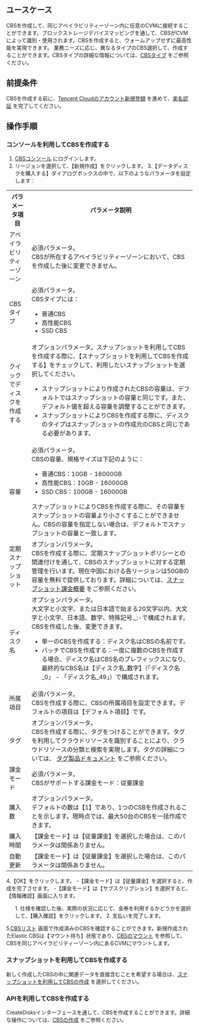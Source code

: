 ## ユースケース
CBSを作成して、同じアベイラビリティーゾーン内に任意のCVMに接続することができます。ブロックストレージデバイスマッピングを通して、CBSがCVMによって識別・使用されます。CBSを作成すると、ウォームアップせずに最高性能を実現できます。
業務ニーズに応じ、異なるタイプのCBS選択して、作成することができます。CBSタイプの詳細な情報については、[CBSタイプ](https://intl.cloud.tencent.com/document/product/362/31636) をご参照ください。

## 前提条件
CBSを作成する前に、[Tencent Cloudのアカウント新規登録](https://intl.cloud.tencent.com/document/product/378/17985) を進めて、[実名認証](https://intl.cloud.tencent.com/document/product/378/3629) を完了してください。

## 操作手順
### コンソールを利用してCBSを作成する

1. [CBSコンソール](https://console.cloud.tencent.com/cvm/cbs) にログインします。
2. リージョンを選択して、【新規作成】をクリックします。
3.【データディスクを購入する】ダイアログボックスの中で、以下のようなパラメータを設定します：
<table>
     <tr>
         <th width="12%">パラメータ項目</th>  
         <th>パラメータ説明</th>  
     </tr>
	 <tr>
         <td>アベイラビリティーゾーン</td>
         <td>必須パラメータ。</br>CBSが所在するアベイラビリティーゾーンにおいて、CBSを作成した後に変更できません。</td>
     </tr> 
	 <tr>
         <td>CBSタイプ</td>
         <td>必須パラメータ。</br>CBSタイプには：<ul><li>普通CBS</li><li>高性能CBS</li><li>SSD CBS</li></ul></td>
     </tr>
		 <tr>
			 <td>クイックでディスクを作成する</td>
			 <td>オプションパラメータ。スナップショットを利用してCBSを作成する際に、【スナップショットを利用してCBSを作成する】をチェックして、利用したいスナップショットを選択してください。
				 <ul><li>スナップショットにより作成されたCBSの容量は、デフォルトではスナップショットの容量と同じです。また、デフォルト値を超える容量を調整することができます。</li>
         <li>スナップショットによりCBSを作成する際に、ディスクのタイプはスナップショットの作成元のCBSと同じである必要があります。</li></ul></td>
		 </tr>
	 <tr>
         <td>容量</td>
         <td>必須パラメータ。</br>CBSの容量、規格サイズは下記のように：<ul><li>普通CBS：10GB - 16000GB</li><li>高性能CBS：10GB - 16000GB</li><li>SSD CBS：100GB - 16000GB</li></ul>スナップショットによりCBSを作成する際に、その容量をスナップショットの容量より小さくすることができません。CBSの容量を指定しない場合は、デフォルトでスナップショットの容量と一致します。</td>
     </tr>
	 <tr>
	 <tr>
         <td>定期スナップショット</td>
         <td>オプションパラメータ。<br>CBSを作成する際に、定期スナップショットポリシーとの関連付けを通して、CBSのスナップショットに対する定期管理を行います。現在中国における各リージョンは50GBの容量を無料で提供しております。詳細については、<a href="https://intl.cloud.tencent.com/document/product/362/32415">スナップショット課金概要</a> をご参照ください。
         </td>
     </tr>
     <tr>
         <td>ディスク名</td>
         <td>オプションパラメータ。</br>大文字と小文字、または日本語で始まる20文字以内、大文字と小文字、日本語、数字、特殊記号._:-で構成されます。CBSを作成した後、変更できます。<ul><li>単一のCBSを作成する：ディスク名はCBSの名前です。</li><li>バッチでCBSを作成する：一度に複数のCBSを作成する場合、ディスク名はCBS名のプレフィックスになり、最終的なCBS名は【ディスク名_数字】（「ディスク名_0」 - 「ディスク名_49」）で構成されます。</li></ul></td>
     </tr>
	 <tr>
         <td>所属項目</td>
         <td>必須パラメータ。</br>CBSを作成する際に、CBSの所属項目を設定できます。デフォルトの項目は【デフォルト項目】です。</td>
     </tr>
	 <tr>
         <td>タグ</td>
         <td>オプションパラメータ。</br> CBSを作成する際に、タグをつけることができます。タグを利用してクラウドリソースを識別することにより、クラウドリソースの分類と検索を実現します。タグの詳細については、 <a href="https://intl.cloud.tencent.com/document/product/651">タグ製品ドキュメント</a> をご参照ください。</td>
     </tr>
	 <tr>
         <td>課金モード</td>
         <td>必須パラメータ。</br>CBSがサポートする課金モード：従量課金
     </tr>
	  <tr>
         <td>購入数</td>
         <td>オプションパラメータ。</br>デフォルトの数は【1】であり、1つのCSBを作成されることを示します。現時点では、最大50台のCBSを一括作成できます。</td>
     </tr>
	 <tr>
         <td>購入時間</td>
         <td>【課金モード】は【従量課金】を選択した場合は、このパラメータは関係ありません。</td>
     </tr>
		 <tr>
         <td>自動更新</td>
		<td>【課金モード】は【従量課金】を選択した場合は、このパラメータは関係ありません。</td>
     </tr>

</table>

4.【OK】をクリックします。
 -【課金モード】は【従量課金】を選択すると、作成を完了させます。
 -【課金モード】は【サブスクリプション】を選択すると、【情報確認】画面に入ります。
  <ol>
  1. 仕様を確認した後、実際の状況に応じて、金券を利用するかどうかを選択して、【購入確認】をクリックします。
  2. 支払いを完了します。
 </ol>
 
5.[CBSリスト](https://console.cloud.tencent.com/cvm/cbs) 画面で作成済みのCBSを確認することができます。新規作成されたElastic CBSは【マウント待ち】状態であり、[CBSのマウント](https://intl.cloud.tencent.com/document/product/362/5745) を参照して、CBSを同じアベイラビリティーゾーン内にあるCVMにマウントします。

### スナップショットを利用してCBSを作成する
新しく作成したCBSの中に関連データを直接含むことを希望する場合は、[スナップショットを利用してCBSの作成](https://intl.cloud.tencent.com/document/product/362/5757) を選択してください。

### APIを利用してCBSを作成する
CreateDisksインターフェースを通して、CBSを作成することができます。詳細な操作については、[CBSの作成](https://intl.cloud.tencent.com/document/product/362/16312) をご参照ください。
